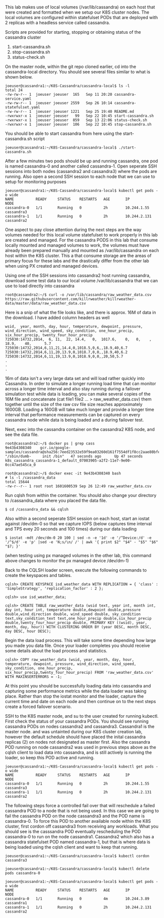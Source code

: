 This lab makes use of local volumes (/var/lib/cassandra) on each host that were created and formatted when we setup our K8S cluster nodes.
The local volumes are configured within statefulset PODs that are deployed with 2 replicas with a headless service called cassandra.    

Scripts are provided for starting, stopping or obtaining status of the cassandra cluster

  1) start-cassandra.sh
  2) stop-cassandra.sh
  3) status-check.sh

On the master node, within the git repo cloned earlier, cd into the cassandra-local directory. You should see several files similar to what is shown below.  

    joeuser@cassandra1:~/K8S-Cassandra/cassandra-local$ ls -l
    total 24
    -rw-rw-r-- 1  joeuser joeuser  165   Sep 11 20:20 cassandra-service.yaml
    -rw-rw-r-- 1  joeuser joeuser 2559   Sep 26 10:14 cassandra-statefulset.yaml
    -rw-rw-r-- 1  joeuser joeuser 1221   Sep 25 19:40 README.md
    -rwxrwxr-x 1  joeuser joeuser   99   Sep 22 10:45 start-cassandra.sh
    -rwxrwxr-x 1  joeuser joeuser  859   Sep 13 22:06 status-check.sh
    -rwxrwxr-x 1  joeuser joeuser  106   Sep 22 10:45 stop-cassandra.sh

You should be able to start cassandra from here using the start-cassandra.sh script

    joeuser@cassandra1:~/K8S-Cassandra/cassandra-local$ ./start-cassandra.sh

After a few minutes two pods should be up and running cassandra, one pod is named cassandra-0 and another called cassandra-1.  Open seperate SSH sessions into both nodes (cassandra2 and cassandra3) where the pods are running.  Also open a second SSH session to each node that we can use to setup for monitoring purposes

    joeuser@cassandra1:~/K8S-Cassandra/cassandra-local$ kubectl get pods -o wide
    NAME          READY     STATUS    RESTARTS   AGE       IP          NODE
    cassandra-0   1/1       Running   0          2h        10.244.1.55    cassandra3
    cassandra-1   1/1       Running   0          2h        10.244.2.131   cassandra2

One aspect to pay close attention during the next steps are the way volumes needed for this local volume statefulset to work properly in this lab are created and managed.  For the cassandra PODS in this lab that consume locally mounted and managed volumes to work, the volumes must have already been prepared manually and mounted as /var/lib/cassandra on each host within the K8S cluster.   This a that consume storage are the areas of primary focus for these labs and the drastically differ from the other lab when using PX created and managed devices.   

Using one of the SSH sessions into cassandra2 host running cassandra,  download some test data to our local volume /var/lib/cassandra that we can use to load directly into cassandra

    root@cassandra2:~/$ curl -o /var/lib/cassandra/raw_weather_data.csv https://raw.githubusercontent.com/killrweather/killrweather-data/master/data/raw_weather_data.csv

Here is a snip of what the file looks like, and there is approx. 16M of data in the download.  I have added column headers as well 

    wsid,  year, month, day, hour, temperature, dewpoint, pressure, wind_direction, wind_speed, sky_condition, one_hour_precip, six_hour_precip, twenty_four_hour_precip
    725030:14732,2014,  6, 11,  22, 14.4,   0,  1017.6,    0,   0,    ,    18.9,    40,      5.7
    725030:14732,2014,6,11,21,14.4,0,1018.5,0,6,,18.9,40,6.7
    725030:14732,2014,6,11,20,13.9,0,1018.7,0,0,,18.9,40,6.2
    725030:14732,2014,6,11,19,13.9,0,1018.9,0,0,,20,50,5.7
    .
    .
    .
16m of data isn't a very large data set and will load rather quickly into Cassandra.   In order to simulate a longer running load time that can monitor across a longer time interval and also stay running during a failover simulation test while data is loading, you can make several copies of the 16M file and concatenate (cat file1 file2 ... > raw_weather_data.csv) them together until the size of the raw csv file size reaches approximately 1600GB.   Loading a 160GB will take much longer and provide a longer time interval that performance measurements can be captured on every cassandra node while data is being loaded and a during failover test.

Next, exec into the cassandra container on the cassandra2 K8S node, and see the data file.

    root@cassandra2:~/$ docker ps | grep cass
    9e43b4308340    gcr.io/google-samples/cassandra@sha256:7eed23532e59f9ea03260d161f7554df1f8cc2aae80bfe9e6e027aa1aeb264d0  "/sbin/dumb-     init /bin"   47 seconds ago      Up 47 seconds  k8s_cassandra_cassandra-1_default_07003905-a2f2-11e7-9e00-0cc47ae545ca_0  
    
    root@cassandra2:~/$ docker exec -it 9e43b4308340 bash
    # ls -l /cassandra_data
    total 15644
    -rw-r--r-- 1 root root 1601600539 Sep 26 12:49 raw_weather_data.csv

Run cqlsh from within the container.  You should also change your directory to /cassandra_data where you placed the data file.  

    $ cd /cassandra_data && cqlsh
    
Also within a second seperate SSH session on each host, start an iostat against /dev/dm-0 so that we capture IOPS (below captures time interval and TPS evey 20 seconds and 100 times) during our data loading

    $ iostat -mdt /dev/dm-0 20 100 | sed -n -e '1d' -e '/^Device:/d' -e '/^$/d' -e 'p' |sed -e 'N;s/\n/ /' | awk '{ print $2" "$4" - "$5" "$6" "$7; }'

(when testing using px managed volumes in the other lab, this command above changes to monitor the px managed device  /dev/dm-1)

Back to the CQLSH loader screen, execute the following commands to create the keyspaces and tables.

    cqlsh> CREATE KEYSPACE isd_weather_data WITH REPLICATION = { 'class' : 'SimpleStrategy', 'replication_factor' : 2 };

    cqlsh> use isd_weather_data;

    cqlsh> CREATE TABLE raw_weather_data (wsid text, year int, month int, day int, hour int, temperature double,dewpoint double,pressure double,wind_direction double, wind_speed double, sky_condition text,sky_condition_text text,one_hour_precip double,six_hour_precip double,twenty_four_hour_precip double, PRIMARY KEY ((wsid), year, month, day, hour)) WITH CLUSTERING ORDER BY (year DESC, month DESC, day DESC, hour DESC);
    
Begin the data load process.  This will take some time depending how large you made you data file.  Once your loader completes you should receive some details about the load process and statistics.

    cqlsh> COPY raw_weather_data (wsid, year, month, day, hour, temperature, dewpoint, pressure, wind_direction, wind_speed, sky_condition, one_hour_precip, six_hour_precip,twenty_four_hour_precip) FROM 'raw_weather_data.csv' WITH MAXINSERTERRORS = -1;
        
At this point you should be successfully loading data into cassandra and capturing some performance metrics while the data loader was taking place.   Rather than stop the iostat monitor and the loader, capture the current time and date on each node and then continue on to the next steps create a forced failover scenario. 

SSH to the K8S master node, and su to the user created for running kubectl.  First check the status of your cassandra PODs.   You should see running cassandra PODs on nodes cassandra2 and cassandra3.   Cassandra1 is the master node. and was untainted during our K8S cluster creation lab, however the default schedule should have placed the inital cassandra replicas (2) on nodes not designated as master first.   Also the cassandra POD running on node cassandra2 was used in previous steps above as the cqlsh client to load data into cassandra, and is still actively is running the loader, so keep this POD active and running.
    
    joeuser@cassandra1:~/K8S-Cassandra/cassandra-local$ kubectl get pods -o wide
    NAME          READY     STATUS    RESTARTS   AGE       IP               NODE
    cassandra-0   1/1       Running   0          2h        10.244.1.55    cassandra3
    cassandra-1   1/1       Running   0          2h        10.244.2.131   cassandra2
    

The following steps force a controlled fail over that will reschedule a failed cassandra POD to a node that is not being used.   In this case we are going to fail the cassandra POD on the node cassandra3 and the POD name is cassandra-0.   To force this POD to another available node within the K8S cluster, first cordon off cassandra3 from receiving any workloads.  What you should see is the casssandra POD eventually rescheduling the POD cassandra-0 to run on the node cassandra1.  Cassandra2 which also has a cassandra statefulset POD named cassandra-1, but that is where data is being loaded using the cqlsh client and want to keep that running.  

    joeuser@cassandra1:~/K8S-Cassandra/cassandra-local$ kubectl cordon cassandra3
    
    joeuser@cassandra1:~/K8S-Cassandra/cassandra-local$ kubectl delete pods cassandra-0

    joeuser@cassandra1:~/K8S-Cassandra/cassandra-local$ kubectl get pods -o wide
    NAME          READY     STATUS    RESTARTS   AGE       IP          NODE
    cassandra-0   1/1       Running   0          4m        10.244.3.89    cassandra1
    cassandra-1   1/1       Running   0          2h        10.244.2.131   cassandra2


